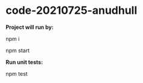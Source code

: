 # code-20210725-anudhull

<b>Project will run by: </b>

npm i

npm start

<b>Run unit tests:</b>

npm test
